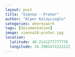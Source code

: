 ```yaml
---
layout: post
title: "Vienna - Prater"
author: "Alper Kalaycioglu"
categories: whereiwork
tags: [documentation]
image: vienna10-prater.jpg
location:
  latitude: 48.2141277777778
  longitude: 16.3981472222222
---
```


